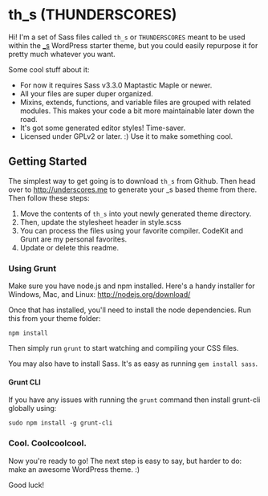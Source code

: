 th_s (THUNDERSCORES)
===

Hi! I'm a set of Sass files called `th_s` or `THUNDERSCORES` meant to be used within the [_s](http://underscores.me/ "So good!") WordPress starter theme, but you could easily repurpose it for pretty much whatever you want.

Some cool stuff about it:
* For now it requires Sass v3.3.0 Maptastic Maple or newer.
* All your files are super duper organized.
* Mixins, extends, functions, and variable files are grouped with related modules. This makes your code a bit more maintainable later down the road.
* It's got some generated editor styles! Time-saver.
* Licensed under GPLv2 or later. :) Use it to make something cool.

Getting Started
---------------

The simplest way to get going is to download `th_s` from Github. Then head over to http://underscores.me to generate your _s based theme from there. Then follow these steps:

1. Move the contents of `th_s` into yout newly generated theme directory.
2. Then, update the stylesheet header in style.scss
3. You can process the files using your favorite compiler. CodeKit and Grunt are my personal favorites.
4. Update or delete this readme.

### Using Grunt
Make sure you have node.js and npm installed. Here's a handy installer for Windows, Mac, and Linux:
http://nodejs.org/download/

Once that has installed, you'll need to install the node dependencies. Run this from your theme folder:

`npm install`

Then simply run `grunt` to start watching and compiling your CSS files.

You may also have to install Sass. It's as easy as running `gem install sass`.


#### Grunt CLI

If you have any issues with running the `grunt` command then install grunt-cli globally using:

`sudo npm install -g grunt-cli`

### Cool. Coolcoolcool.


Now you're ready to go! The next step is easy to say, but harder to do: make an awesome WordPress theme. :)

Good luck!
